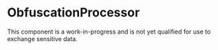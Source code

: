 # ObfuscationProcessor

This component is a work-in-progress and is not yet qualified for use to
exchange sensitive data.
